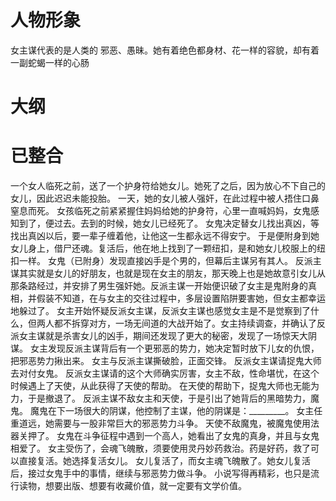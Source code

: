 # 人物形象

女主谋代表的是人类的 邪恶、愚昧。她有着绝色都身材、花一样的容貌，却有着一副蛇蝎一样的心肠

# 大纲

# 已整合

一个女人临死之前，送了一个护身符给她女儿。她死了之后，因为放心不下自己的女儿，因此迟迟未能投胎。
一天，她的女儿被人强奸，在此过程中被人捂住口鼻窒息而死。
女孩临死之前紧紧握住妈妈给她的护身符，心里一直喊妈妈，女鬼感知到了，便过去。去到的时候，她女儿已经死了。
女鬼决定替女儿找出真凶，等找出真凶以后，要一辈子缠着他，让他这一生都永远不得安宁。
于是便附身到她女儿身上，借尸还魂。复活后，他在地上找到了一颗纽扣，是和她女儿校服上的纽扣一样。
女鬼（已附身）发现直接凶手是个男的，但幕后主谋另有其人。
反派主谋其实就是女儿的好朋友，也就是现在女主的朋友，那天晚上也是她故意引女儿从那条路经过，并安排了男生强奸她。反派主谋一开始便识破了女主是鬼附身的真相，并假装不知道，在与女主的交往过程中，多层设置陷阱要害她，但女主都幸运地躲过了。
女主开始怀疑反派女主谋，反派女主谋也感觉女主是不是觉察到了什么，但两人都不拆穿对方，一场无间道的大战开始了。女主持续调查，并确认了反派女主谋就是杀害女儿的凶手，期间还发现了更大的秘密，发现了一场惊天大阴谋。
女主发现反派主谋背后有一个更邪恶的势力，她决定暂时放下儿女的仇恨，把邪恶势力揪出来。
女主与反派主谋撕破脸，正面交锋。
反派女主谋请捉鬼大师去对付女鬼。
反派女主谋请的这个大师确实厉害，女主不敌，性命堪忧，在这个时候遇上了天使，从此获得了天使的帮助。
在天使的帮助下，捉鬼大师也无能为力，于是撤退了。
反派主谋不敌女主和天使，于是引出了她背后的黑暗势力，魔鬼。
魔鬼在下一场很大的阴谋，他控制了主谋，他的阴谋是：_________。
女主任重道远，她需要与一股非常巨大的邪恶势力斗争。
天使不敌魔鬼，被魔鬼使用法器关押了。
女鬼在斗争征程中遇到一个高人，她看出了女鬼的真身，并且与女鬼相爱了。
女主受伤了，会魂飞魄散，须要使用灵丹妙药救治。药是好药，救了可以直接复活。她选择复活女儿。
女儿复活了，而女主魂飞魄散了。她女儿复活后，接过女鬼手中的事情，继续与邪恶势力做斗争。
小说写得再精彩，也只是流行读物，想要出版、想要有收藏价值，就一定要有文学价值。
